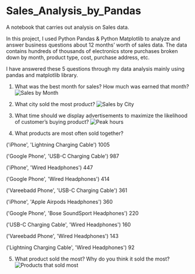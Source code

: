 # Sales_Analysis_by_Pandas

A notebook that carries out analysis on Sales data. 

In this project, I used Python Pandas &amp; Python Matplotlib to analyze and answer business questions about 12 months’ worth of sales data. The data contains hundreds of thousands of electronics store purchases broken down by month, product type, cost, purchase address, etc.


I have answered these 5 questions through my data analysis mainly using pandas and matplotlib library.

1.	What was the best month for sales? How much was earned that month?
![Sales by Month](https://user-images.githubusercontent.com/129381473/232265768-03ce7b70-e10e-4313-be37-70edca14cb70.jpg)

2.	What city sold the most product?
![Sales by City](https://user-images.githubusercontent.com/129381473/232265771-6fcaf8e0-e4ec-4a01-a552-31fe575b4932.jpg)

3.	What time should we display advertisements to maximize the likelihood of customer’s buying product?
![Peak hours](https://user-images.githubusercontent.com/129381473/232265775-57dee371-bd83-4b16-acf9-b576eb5bd337.jpg)

4.	What products are most often sold together?

('iPhone', 'Lightning Charging Cable') 1005

('Google Phone', 'USB-C Charging Cable') 987

('iPhone', 'Wired Headphones') 447

('Google Phone', 'Wired Headphones') 414

('Vareebadd Phone', 'USB-C Charging Cable') 361

('iPhone', 'Apple Airpods Headphones') 360

('Google Phone', 'Bose SoundSport Headphones') 220

('USB-C Charging Cable', 'Wired Headphones') 160

('Vareebadd Phone', 'Wired Headphones') 143

('Lightning Charging Cable', 'Wired Headphones') 92

5.	What product sold the most? Why do you think it sold the most?
![Products that sold most](https://user-images.githubusercontent.com/129381473/232265780-a3f20ac5-96c2-445d-9f9b-2e887d25a959.jpg)
